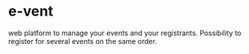 # e-vent
web platform to manage your events and your registrants. Possibility to register for several events on the same order.
